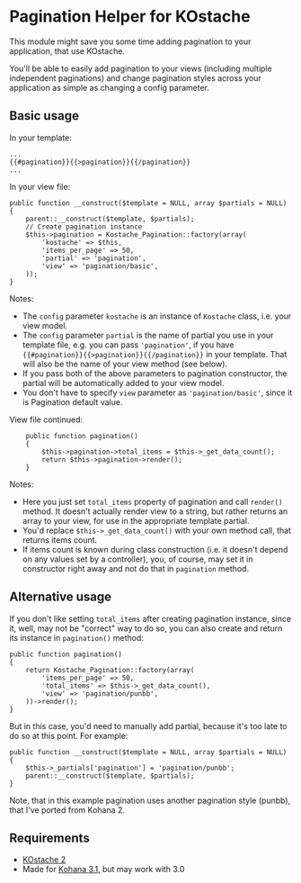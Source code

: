 Pagination Helper for KOstache
==============================

This module might save you some time adding pagination to your application, that use KOstache.

You'll be able to easily add pagination to your views (including multiple independent paginations) and change pagination styles across
your application as simple as changing a config parameter.

Basic usage
-----------

In your template:

    ...
    {{#pagination}}{{>pagination}}{{/pagination}}
    ...

In your view file:

	public function __construct($template = NULL, array $partials = NULL)
	{
		parent::__construct($template, $partials);
		// Create pagination instance
		$this->pagination = Kostache_Pagination::factory(array(
			'kostache' => $this,
			'items_per_page' => 50,
			'partial' => 'pagination',
			'view' => 'pagination/basic',
		));
	}

Notes:

* The `config` parameter `kostache` is an instance of `Kostache` class, i.e. your view model.
* The `config` parameter `partial` is the name of partial you use in your template file, e.g. you can pass `'pagination'`, if you have
  `{{#pagination}}{{>pagination}}{{/pagination}}` in your template. That will also be the name of your view method (see below).
* If you pass both of the above parameters to pagination constructor, the partial will be automatically added to your view model.
* You don't have to specify `view` parameter as `'pagination/basic'`, since it is Pagination default value.

View file continued:

		public function pagination()
		{
			$this->pagination->total_items = $this->_get_data_count();
			return $this->pagination->render();
		}

Notes:

* Here you just set `total_items` property of pagination and call `render()` method. It doesn't actually render view to a string,
  but rather returns an array to your view, for use in the appropriate template partial.
* You'd replace `$this->_get_data_count()` with your own method call, that returns items count.
* If items count is known during class construction (i.e. it doesn't depend on any values set by a controller), you, of course, may
  set it in constructor right away and not do that in `pagination` method.

Alternative usage
-----------------

If you don't like setting `total_items` after creating pagination instance, since it, well, may not be "correct" way to do so, you can
also create and return its instance in `pagination()` method:

	public function pagination()
	{
		return Kostache_Pagination::factory(array(
			'items_per_page' => 50,
			'total_items' => $this->_get_data_count(),
			'view' => 'pagination/punbb',
		))->render();
	}

But in this case, you'd need to manually add partial, because it's too late to do so at this point. For example:

	public function __construct($template = NULL, array $partials = NULL)
	{
		$this->_partials['pagination'] = 'pagination/punbb';
		parent::__construct($template, $partials);
	}

Note, that in this example pagination uses another pagination style (punbb), that I've ported from Kohana 2.

Requirements
------------

 * [KOstache 2](https://github.com/zombor/KOstache)
 * Made for [Kohana 3.1](http://kohanaframework.org), but may work with 3.0
